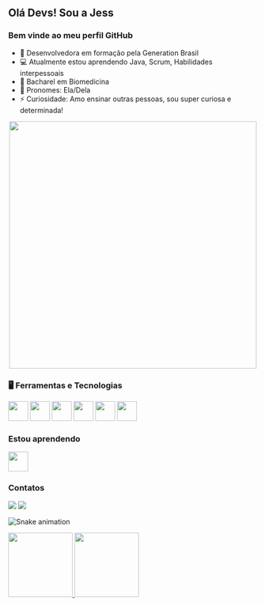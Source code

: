 ## Olá Devs! Sou a Jess
### Bem vinde ao meu perfil GitHub

- 🏫 Desenvolvedora em formação pela Generation Brasil
- 💻 Atualmente estou aprendendo Java, Scrum, Habilidades interpessoais
- 🔬 Bacharel em Biomedicina
- 💃 Pronomes: Ela/Dela
- ⚡ Curiosidade:  Amo ensinar outras pessoas, sou super curiosa e determinada!

<p align="center">
  <img src="https://super.abril.com.br/wp-content/uploads/2016/09/super_imggato_digitando_0.gif" width="500">
</p>

### 🖥️ Ferramentas e Tecnologias
<img src="https://cdn.jsdelivr.net/gh/devicons/devicon/icons/html5/html5-original.svg" width="40" height="40"/>     <img src="https://cdn.jsdelivr.net/gh/devicons/devicon/icons/css3/css3-original.svg" width="40" height="40"/>     <img src="https://cdn.jsdelivr.net/gh/devicons/devicon/icons/javascript/javascript-original.svg" width="40" height="40"/>     <img src="https://cdn.jsdelivr.net/gh/devicons/devicon/icons/git/git-original.svg" width="40" height="40"/>     <img src="https://cdn.jsdelivr.net/gh/devicons/devicon/icons/github/github-original.svg" width="40" height="40"/>     <img src="https://cdn.jsdelivr.net/gh/devicons/devicon/icons/trello/trello-plain.svg" width="40" height="40"/>

### Estou aprendendo
<img src="https://cdn.jsdelivr.net/gh/devicons/devicon/icons/java/java-original.svg" width="40" height="40"/> 

### Contatos
<div>
<a href="https://www.linkedin.com/in/jessicacurti" target="_blank"><img src="https://img.shields.io/badge/-LinkedIn-%230077B5?style=for-the-badge&logo=linkedin&logoColor=white" target="_blank"></a>   
<a href = "mailto:jessica.m.curti@gmail.com"><img src="https://img.shields.io/badge/Gmail-D14836?style=for-the-badge&logo=gmail&logoColor=white" target="_blank"></a>
</div>

![Snake animation](https://github.com/Jess-Curti/Jess-Curti/blob/output/github-contribution-grid-snake.svg)

<div>
<a href="https://github.com/Jess-Curti">
<img height="130em" src="https://github-readme-stats.vercel.app/api/top-langs/?username=Jess-Curti&layout=compact&langs_count=7&theme=dracula"/>
<img height="130em" src="https://github-readme-stats.vercel.app/api?username=Jess-Curti&show_icons=true&theme=dracula&include_all_commits=true&count_private=true"/>
</div>
